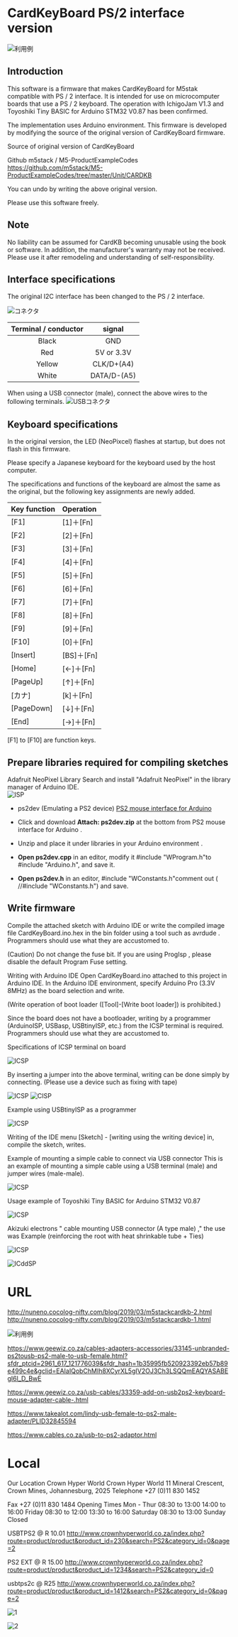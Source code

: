# CardKeyBoard PS/2 interface version

![利用例](./image/top.jpg)  

## Introduction
This software is a firmware that makes CardKeyBoard for M5stak compatible with PS / 2 interface.
It is intended for use on microcomputer boards that use a PS / 2 keyboard. The operation with
IchigoJam V1.3 and Toyoshiki Tiny BASIC for Arduino STM32 V0.87 has been confirmed.

The implementation uses Arduino environment.
This firmware is developed by modifying the source of the original version of CardKeyBoard firmware.

Source of original version of CardKeyBoard

Github m5stack / M5-ProductExampleCodes
https://github.com/m5stack/M5-ProductExampleCodes/tree/master/Unit/CARDKB

You can undo by writing the above original version.

Please use this software freely. 


## Note
No liability can be assumed for CardKB becoming unusable using the book or software.
In addition, the manufacturer's warranty may not be received.
Please use it after remodeling and understanding of self-responsibility.

## Interface specifications
The original I2C interface has been changed to the PS / 2 interface.

![コネクタ](./image/02.png)  

|Terminal / conductor|  signal  |
|:--:|:--:|
|Black   |GND  |
|Red   |5V or 3.3V  |
|Yellow   |CLK/D+(A4)  |
|White   |DATA/D-(A5) |

When using a USB connector (male), connect the above wires to the following terminals. 
![USBコネクタ](./image/04.png)  

## Keyboard specifications
In the original version, the LED (NeoPixcel) flashes at startup, but does not flash in this firmware.

Please specify a Japanese keyboard for the keyboard used by the host computer.

The specifications and functions of the keyboard are almost the same as the original, but the
following key assignments are newly added.  

|Key function|  Operation  |
|:--|:--|
|[F1]|[1]＋[Fn]
|[F2]|[2]＋[Fn]
|[F3]|[3]＋[Fn]
|[F4]|[4]＋[Fn]
|[F5]|[5]＋[Fn]
|[F6]|[6]＋[Fn]
|[F7]|[7]＋[Fn]
|[F8]|[8]＋[Fn]
|[F9]|[9]＋[Fn]
|[F10]|[0]＋[Fn]
|[Insert]|[BS]＋[Fn]
|[Home]	|[←]＋[Fn]
|[PageUp]|[↑]＋[Fn]
|[カナ]	|[k]＋[Fn]
|[PageDown]	|[↓]＋[Fn]
|[End]|[→]＋[Fn]

[F1] to [F10] are function keys.   


## Prepare libraries required for compiling sketches
Adafruit NeoPixel Library Search and install "Adafruit NeoPixel" in the library manager of Arduino IDE.  
![ISP](./image/09.png)  

- ps2dev (Emulating a PS2 device)
 [PS2 mouse interface for Arduino](http://playground.arduino.cc/ComponentLib/Ps2mouse)
 
- Click and download **Attach: ps2dev.zip** at the bottom from PS2 mouse interface for Arduino .
- Unzip and place it under libraries in your Arduino environment .
- **Open ps2dev.cpp** in an editor, modify it #include "WProgram.h"to #include "Arduino.h", and save it.
- **Open ps2dev.h** in an editor, #include "WConstants.h"comment out ( //#include "WConstants.h") and save.

## Write firmware
Compile the attached sketch with Arduino IDE or write the compiled image file CardKeyBoard.ino.hex in the
bin folder using a tool such as avrdude . Programmers should use what they are accustomed to.

(Caution) Do not change the fuse bit.
If you are using ProgIsp , please disable the default Program Fuse setting.

Writing with Arduino IDE
Open CardKeyBoard.ino attached to this project in Arduino IDE.
In the Arduino IDE environment, specify Arduino Pro (3.3V 8MHz) as the board selection and write.

(Write operation of boot loader ([Tool]-[Write boot loader]) is prohibited.)

Since the board does not have a bootloader, writing by a programmer (ArduinoISP, USBasp, USBtinyISP, etc.) from the ICSP terminal is required.
Programmers should use what they are accustomed to.

Specifications of ICSP terminal on board

![ICSP](./image/01.png)  

By inserting a jumper into the above terminal, writing can be done simply by connecting.
(Please use a device such as fixing with tape)

![ICSP](./image/06.jpg) 
![CISP](./image/08.jpg)  

Example using USBtinyISP as a programmer

![ICSP](./image/07.jpg)  

Writing of the IDE menu [Sketch] - [writing using the writing device] in,
compile the sketch, writes.

Example of mounting a simple cable to connect via USB connector
This is an example of mounting a simple cable using a USB terminal (male) and jumper wires (male-male). 

![ICSP](./image/10.jpg)

Usage example of Toyoshiki Tiny BASIC for Arduino STM32 V0.87 

![ICSP](./image/11.jpg)

Akizuki electrons " cable mounting USB connector (A type male) ," the use was Example
(reinforcing the root with heat shrinkable tube + Ties)

![ICSP](./image/14.jpg)  

![ICddSP](./image/15.jpg) 

# URL
http://nuneno.cocolog-nifty.com/blog/2019/03/m5stackcardkb-2.html
http://nuneno.cocolog-nifty.com/blog/2019/03/m5stackcardkb-1.html

![利用例](./image/6bf99ee08a257a1099f91e98c902c246c8549970.jpeg)

https://www.geewiz.co.za/cables-adapters-accessories/33145-unbranded-ps2tousb-ps2-male-to-usb-female.html?sfdr_ptcid=2961_617_121776039&sfdr_hash=1b35995fb520923392eb57b89e499c4e&gclid=EAIaIQobChMIh8XCyrXL5gIV2OJ3Ch3LSQQmEAQYASABEgI6l_D_BwE


https://www.geewiz.co.za/usb-cables/33359-add-on-usb2ps2-keyboard-mouse-adapter-cable-.html

https://www.takealot.com/lindy-usb-female-to-ps2-male-adapter/PLID32845594

https://www.cables.co.za/usb-to-ps2-adaptor.html

# Local
Our Location
Crown Hyper World
Crown Hyper World
11 Mineral Crescent, Crown Mines, Johannesburg, 2025
Telephone
+27 (0)11 830 1452

Fax
+27 (0)11 830 1484
Opening Times
Mon - Thur 08:30 to 13:00
14:00 to 16:00
Friday 08:30 to 12:00
13:30 to 16:00
Saturday 08:30 to 13:00
Sunday Closed

USBTPS2 @ R 10.01
http://www.crownhyperworld.co.za/index.php?route=product/product&product_id=230&search=PS2&category_id=0&page=2

PS2 EXT @ R 15.00
http://www.crownhyperworld.co.za/index.php?route=product/product&product_id=1234&search=PS2&category_id=0

usbtps2c @ R25
http://www.crownhyperworld.co.za/index.php?route=product/product&product_id=1412&search=PS2&category_id=0&page=2


![1](./image/utb8ca12xnixkjksaluq6r4u0o.jpg) 

![2](./image/utb8hs1xdnjxkjksaiyq6zbuyb.jpg) 


